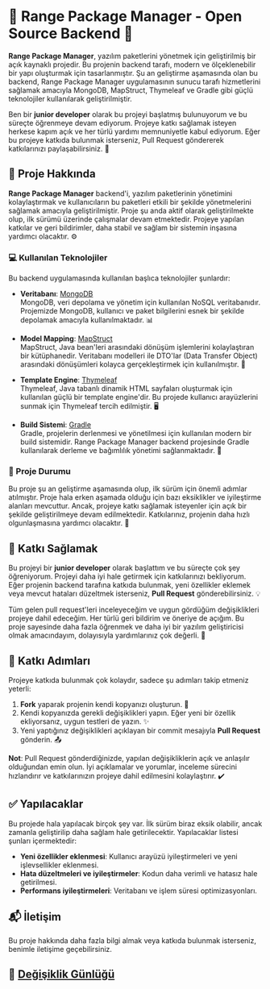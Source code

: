 # 🌟 **Range Package Manager - Open Source Backend** 🌟

**Range Package Manager**, yazılım paketlerini yönetmek için geliştirilmiş bir açık kaynaklı projedir. Bu projenin backend tarafı, modern ve ölçeklenebilir bir yapı oluşturmak için tasarlanmıştır. Şu an geliştirme aşamasında olan bu backend, Range Package Manager uygulamasının sunucu tarafı hizmetlerini sağlamak amacıyla MongoDB, MapStruct, Thymeleaf ve Gradle gibi güçlü teknolojiler kullanılarak geliştirilmiştir.

Ben bir **junior developer** olarak bu projeyi başlatmış bulunuyorum ve bu süreçte öğrenmeye devam ediyorum. Projeye katkı sağlamak isteyen herkese kapım açık ve her türlü yardımı memnuniyetle kabul ediyorum. Eğer bu projeye katkıda bulunmak isterseniz, Pull Request göndererek katkılarınızı paylaşabilirsiniz. 🙌

## 🔧 Proje Hakkında

**Range Package Manager** backend'i, yazılım paketlerinin yönetimini kolaylaştırmak ve kullanıcıların bu paketleri etkili bir şekilde yönetmelerini sağlamak amacıyla geliştirilmiştir. Proje şu anda aktif olarak geliştirilmekte olup, ilk sürümü üzerinde çalışmalar devam etmektedir. Projeye yapılan katkılar ve geri bildirimler, daha stabil ve sağlam bir sistemin inşasına yardımcı olacaktır. ⚙️

### 💻 Kullanılan Teknolojiler

Bu backend uygulamasında kullanılan başlıca teknolojiler şunlardır:

- **Veritabanı**: [MongoDB](https://www.mongodb.com/)  
  MongoDB, veri depolama ve yönetim için kullanılan NoSQL veritabanıdır. Projemizde MongoDB, kullanıcı ve paket bilgilerini esnek bir şekilde depolamak amacıyla kullanılmaktadır. 📊

- **Model Mapping**: [MapStruct](https://mapstruct.org/)  
  MapStruct, Java bean'leri arasındaki dönüşüm işlemlerini kolaylaştıran bir kütüphanedir. Veritabanı modelleri ile DTO'lar (Data Transfer Object) arasındaki dönüşümleri kolayca gerçekleştirmek için kullanılmıştır. 🔄

- **Template Engine**: [Thymeleaf](https://www.thymeleaf.org/)  
  Thymeleaf, Java tabanlı dinamik HTML sayfaları oluşturmak için kullanılan güçlü bir template engine'dir. Bu projede kullanıcı arayüzlerini sunmak için Thymeleaf tercih edilmiştir. 🖥️

- **Build Sistemi**: [Gradle](https://gradle.org/)  
  Gradle, projelerin derlenmesi ve yönetilmesi için kullanılan modern bir build sistemidir. Range Package Manager backend projesinde Gradle kullanılarak derleme ve bağımlılık yönetimi sağlanmaktadır. 🔨

### 📅 Proje Durumu

Bu proje şu an geliştirme aşamasında olup, ilk sürüm için önemli adımlar atılmıştır. Proje hala erken aşamada olduğu için bazı eksiklikler ve iyileştirme alanları mevcuttur. Ancak, projeye katkı sağlamak isteyenler için açık bir şekilde geliştirilmeye devam edilmektedir. Katkılarınız, projenin daha hızlı olgunlaşmasına yardımcı olacaktır. 🚀

## 🤝 Katkı Sağlamak

Bu projeyi bir **junior developer** olarak başlattım ve bu süreçte çok şey öğreniyorum. Projeyi daha iyi hale getirmek için katkılarınızı bekliyorum. Eğer projenin backend tarafına katkıda bulunmak, yeni özellikler eklemek veya mevcut hataları düzeltmek isterseniz, **Pull Request** gönderebilirsiniz. 💡

Tüm gelen pull request'leri inceleyeceğim ve uygun gördüğüm değişiklikleri projeye dahil edeceğim. Her türlü geri bildirim ve öneriye de açığım. Bu proje sayesinde daha fazla öğrenmek ve daha iyi bir yazılım geliştiricisi olmak amacındayım, dolayısıyla yardımlarınız çok değerli. 🙏

## 📝 Katkı Adımları

Projeye katkıda bulunmak çok kolaydır, sadece şu adımları takip etmeniz yeterli:

1. **Fork** yaparak projenin kendi kopyanızı oluşturun. 🍴
2. Kendi kopyanızda gerekli değişiklikleri yapın. Eğer yeni bir özellik ekliyorsanız, uygun testleri de yazın. ✨
3. Yeni yaptığınız değişiklikleri açıklayan bir commit mesajıyla **Pull Request** gönderin. 📤

**Not**: Pull Request gönderdiğinizde, yapılan değişikliklerin açık ve anlaşılır olduğundan emin olun. İyi açıklamalar ve yorumlar, inceleme sürecini hızlandırır ve katkılarınızın projeye dahil edilmesini kolaylaştırır. ✔️

## ✅ Yapılacaklar

Bu projede hala yapılacak birçok şey var. İlk sürüm biraz eksik olabilir, ancak zamanla geliştirilip daha sağlam hale getirilecektir. Yapılacaklar listesi şunları içermektedir:

- **Yeni özellikler eklenmesi**: Kullanıcı arayüzü iyileştirmeleri ve yeni işlevsellikler eklenmesi.
- **Hata düzeltmeleri ve iyileştirmeler**: Kodun daha verimli ve hatasız hale getirilmesi.
- **Performans iyileştirmeleri**: Veritabanı ve işlem süresi optimizasyonları.
## 📬 İletişim
Bu proje hakkında daha fazla bilgi almak veya katkıda bulunmak isterseniz, benimle iletişime geçebilirsiniz.

## 📝 [Değişiklik Günlüğü](CHANGELOG.md)


